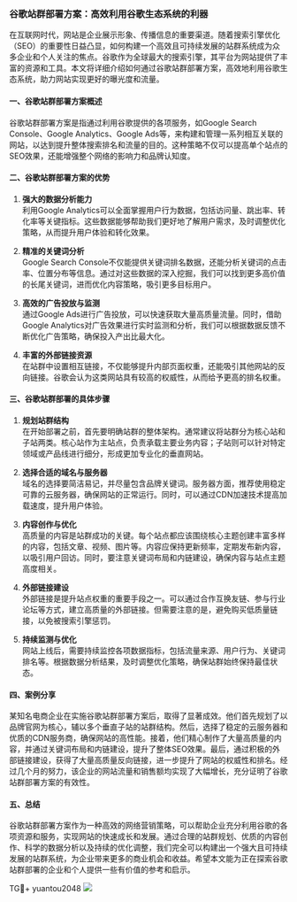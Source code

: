 ### 谷歌站群部署方案：高效利用谷歌生态系统的利器

在互联网时代，网站是企业展示形象、传播信息的重要渠道。随着搜索引擎优化（SEO）的重要性日益凸显，如何构建一个高效且可持续发展的站群系统成为众多企业和个人关注的焦点。谷歌作为全球最大的搜索引擎，其平台为网站提供了丰富的资源和工具。本文将详细介绍如何通过谷歌站群部署方案，高效地利用谷歌生态系统，助力网站实现更好的曝光度和流量。

#### 一、谷歌站群部署方案概述

谷歌站群部署方案是指通过利用谷歌提供的各项服务，如Google Search Console、Google Analytics、Google Ads等，来构建和管理一系列相互关联的网站，以达到提升整体搜索排名和流量的目的。这种策略不仅可以提高单个站点的SEO效果，还能增强整个网络的影响力和品牌认知度。

#### 二、谷歌站群部署方案的优势

1. **强大的数据分析能力**  
   利用Google Analytics可以全面掌握用户行为数据，包括访问量、跳出率、转化率等关键指标。这些数据能够帮助我们更好地了解用户需求，及时调整优化策略，从而提升用户体验和转化效果。

2. **精准的关键词分析**  
   Google Search Console不仅能提供关键词排名数据，还能分析关键词的点击率、位置分布等信息。通过对这些数据的深入挖掘，我们可以找到更多高价值的长尾关键词，进而优化内容策略，吸引更多目标用户。

3. **高效的广告投放与监测**  
   通过Google Ads进行广告投放，可以快速获取大量高质量流量。同时，借助Google Analytics对广告效果进行实时监测和分析，我们可以根据数据反馈不断优化广告策略，确保投入产出比最大化。

4. **丰富的外部链接资源**  
   在站群中设置相互链接，不仅能够提升内部页面权重，还能吸引其他网站的反向链接。谷歌会认为这类网站具有较高的权威性，从而给予更高的排名权重。

#### 三、谷歌站群部署的具体步骤

1. **规划站群结构**  
   在开始部署之前，首先要明确站群的整体架构。通常建议将站群分为核心站和子站两类。核心站作为主站点，负责承载主要业务内容；子站则可以针对特定领域或产品线进行细分，形成更加专业化的垂直网站。

2. **选择合适的域名与服务器**  
   域名的选择要简洁易记，并尽量包含品牌关键词。服务器方面，推荐使用稳定可靠的云服务器，确保网站的正常运行。同时，可以通过CDN加速技术提高加载速度，提升用户体验。

3. **内容创作与优化**  
   高质量的内容是站群成功的关键。每个站点都应该围绕核心主题创建丰富多样的内容，包括文章、视频、图片等。内容应保持更新频率，定期发布新内容，以吸引用户回访。同时，要注意关键词布局和内链建设，确保内容与站点主题高度相关。

4. **外部链接建设**  
   外部链接是提升站点权重的重要手段之一。可以通过合作互换友链、参与行业论坛等方式，建立高质量的外部链接。但需要注意的是，避免购买低质量链接，以免被搜索引擎惩罚。

5. **持续监测与优化**  
   网站上线后，需要持续监控各项数据指标，包括流量来源、用户行为、关键词排名等。根据数据分析结果，及时调整优化策略，确保站群始终保持最佳状态。

#### 四、案例分享

某知名电商企业在实施谷歌站群部署方案后，取得了显著成效。他们首先规划了以品牌官网为核心，辅以多个垂直子站的站群结构。然后，选择了稳定的云服务器和优质的CDN服务商，确保网站的高性能。接着，他们精心制作了大量高质量的内容，并通过关键词布局和内链建设，提升了整体SEO效果。最后，通过积极的外部链接建设，获得了大量高质量反向链接，进一步提升了网站的权威性和排名。经过几个月的努力，该企业的网站流量和销售额均实现了大幅增长，充分证明了谷歌站群部署方案的有效性。

#### 五、总结

谷歌站群部署方案作为一种高效的网络营销策略，可以帮助企业充分利用谷歌的各项资源和服务，实现网站的快速成长和发展。通过合理的站群规划、优质的内容创作、科学的数据分析以及持续的优化调整，我们完全可以构建出一个强大且可持续发展的站群系统，为企业带来更多的商业机会和收益。希望本文能为正在探索谷歌站群部署的企业和个人提供一些有价值的参考和启示。

TG💪+ yuantou2048  ![](https://github.com/user-attachments/assets/42a5a4a5-fea9-4a1d-8aa0-73e57e430cca)